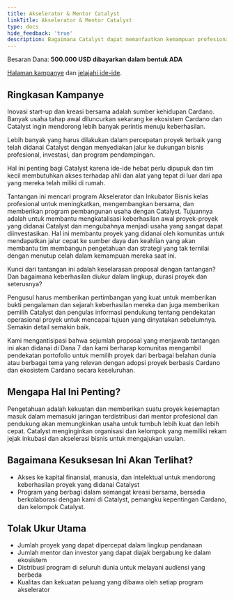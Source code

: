 ```yaml
---
title: Akselerator & Mentor Catalyst
linkTitle: Akselerator & Mentor Catalyst
type: docs
hide_feedback: 'true'
description: Bagaimana Catalyst dapat memanfaatkan kemampuan profesional untuk mem-bootstrap lingkungan akselerator yang memperkuat dan mengkomersialkan proyek yang didanai?
---
```


Besaran Dana: **500.000 USD dibayarkan dalam bentuk ADA**

[Halaman kampanye](https://cardano.ideascale.com/a/campaign-home/26255) dan [jelajahi ide-ide](https://cardano.ideascale.com/a/ideas/top/campaign-filter/byids/campaigns/26255/stage/unspecified).

## Ringkasan Kampanye

Inovasi start-up dan kreasi bersama adalah sumber kehidupan Cardano. Banyak usaha tahap awal diluncurkan sekarang ke ekosistem Cardano dan Catalyst ingin mendorong lebih banyak perintis menuju keberhasilan.

Lebih banyak yang harus dilakukan dalam percepatan proyek terbaik yang telah didanai Catalyst dengan menyediakan jalur ke dukungan bisnis profesional, investasi, dan program pendampingan.

Hal ini penting bagi Catalyst karena ide-ide hebat perlu dipupuk dan tim kecil membutuhkan akses terhadap ahli dan alat yang tepat di luar dari apa yang mereka telah miliki di rumah.

Tantangan ini mencari program Akselerator dan Inkubator Bisnis kelas profesional untuk meningkatkan, mengembangkan bersama, dan memberikan program pembangunan usaha dengan Catalyst. Tujuannya adalah untuk membantu mengkatalisasi keberhasilan awal proyek-proyek yang didanai Catalyst dan mengubahnya menjadi usaha yang sangat dapat diinvestasikan. Hal ini membantu proyek yang didanai oleh komunitas untuk mendapatkan jalur cepat ke sumber daya dan keahlian yang akan membantu tim membangun pengetahuan dan strategi yang tak ternilai dengan menutup celah dalam kemampuan mereka saat ini.

Kunci dari tantangan ini adalah keselarasan proposal dengan tantangan? Dan bagaimana keberhasilan diukur dalam lingkup, durasi proyek dan seterusnya?

Pengusul harus memberikan pertimbangan yang kuat untuk memberikan bukti pengalaman dan sejarah keberhasilan mereka dan juga memberikan pemilih Catalyst dan pengulas informasi pendukung tentang pendekatan operasional proyek untuk mencapai tujuan yang dinyatakan sebelumnya. Semakin detail semakin baik.

Kami mengantisipasi bahwa sejumlah proposal yang menjawab tantangan ini akan didanai di Dana 7 dan kami berharap komunitas mengambil pendekatan portofolio untuk memilih proyek dari berbagai belahan dunia atau berbagai tema yang relevan dengan adopsi proyek berbasis Cardano dan ekosistem Cardano secara keseluruhan.

## Mengapa Hal Ini Penting?

Pengetahuan adalah kekuatan dan memberikan suatu proyek kesemaptan masuk dalam memasuki jaringan terdistribusi dari mentor profesional dan pendukung akan memungkinkan usaha untuk tumbuh lebih kuat dan lebih cepat. Catalyst menginginkan organisasi dan kelompok yang memiliki rekam jejak inkubasi dan akselerasi bisnis untuk mengajukan usulan.

## Bagaimana Kesuksesan Ini Akan Terlihat?

- Akses ke kapital finansial, manusia, dan intelektual untuk mendorong keberhasilan proyek yang didanai Catalyst
- Program yang berbagi dalam semangat kreasi bersama, bersedia berkolaborasi dengan kami di Catalyst, pemangku kepentingan Cardano, dan kelompok Catalyst.

## Tolak Ukur Utama

- Jumlah proyek yang dapat dipercepat dalam lingkup pendanaan
- Jumlah mentor dan investor yang dapat diajak bergabung ke dalam ekosistem
- Distribusi program di seluruh dunia untuk melayani audiensi yang berbeda
- Kualitas dan kekuatan peluang yang dibawa oleh setiap program akselerator
